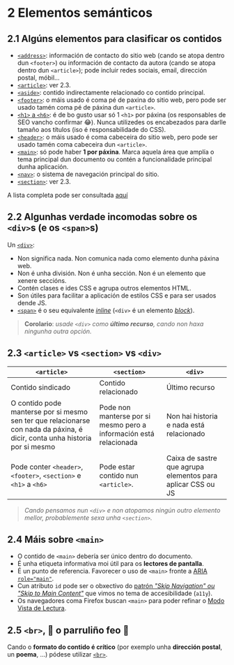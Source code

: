 # 2 Elementos semánticos

## 2.1 Algúns elementos para clasificar os contidos

- [`<address>`](https://developer.mozilla.org/en-US/docs/Web/HTML/Element/address): información de contacto do sitio web (cando se atopa dentro dun `<footer>`) ou información de contacto da autora (cando se atopa dentro dun `<article>`); pode incluir redes sociais, email, dirección postal, móbil...
- [`<article>`](https://developer.mozilla.org/en-US/docs/Web/HTML/Element/article): ver 2.3.
- [`<aside>`](https://developer.mozilla.org/en-US/docs/Web/HTML/Element/aside): contido indirectamente relacionado co contido principal.
- [`<footer>`](https://developer.mozilla.org/en-US/docs/Web/HTML/Element/footer):  o máis usado é coma pé de paxina do sitio web, pero pode ser usado tamén coma pé de páxina dun `<article>`.
- [`<h1>` a `<h6>`](https://developer.mozilla.org/en-US/docs/Web/HTML/Element/Heading_Elements): é de bo gusto usar só 1 `<h1>` por páxina (os responsables de SEO vancho confirmar 😂). Nunca utilizedes os encabezados para darlle tamaño aos títulos (iso é responsabilidade do CSS).
- [`<header>`](https://developer.mozilla.org/en-US/docs/Web/HTML/Element/header): o máis usado é coma cabeceira do sitio web, pero pode ser usado tamén coma cabeceira dun `<article>`.
- [`<main>`](https://developer.mozilla.org/en-US/docs/Web/HTML/Element/main): só pode haber **1 por páxina**. Marca aquela área que amplía o tema principal dun documento ou contén a funcionalidade principal dunha aplicación.
- [`<nav>`](https://developer.mozilla.org/en-US/docs/Web/HTML/Element/nav): o sistema de navegación principal do sitio.
- [`<section>`](https://developer.mozilla.org/en-US/docs/Web/HTML/Element/section): ver 2.3.

A lista completa pode ser consultada [aquí](https://developer.mozilla.org/en-US/docs/Web/HTML/Element#content_sectioning)

## 2.2 Algunhas verdade incomodas sobre os `<div>`s (e os `<span>`s)

Un [`<div>`](https://developer.mozilla.org/en-US/docs/Web/HTML/Element/div):

- Non significa nada. Non comunica nada como elemento dunha páxina web.
- Non é unha división. Non é unha sección. Non é un elemento que xenere seccións.
- Contén clases e ides CSS e agrupa outros elementos HTML.
- Son útiles para facilitar a aplicación de estilos CSS e para ser usados dende JS.
- [`<span>`](https://developer.mozilla.org/en-US/docs/Web/HTML/Element/span) é o seu equivalente [_inline_](https://developer.mozilla.org/en-US/docs/Glossary/Inline-level_content) (`<div>` é un elemento [_block_](https://developer.mozilla.org/en-US/docs/Glossary/Block-level_content)).

> **Corolario**: _usade `<div>` como **último recurso**, cando non haxa ningunha outra opción._

## 2.3 `<article>` vs `<section>` vs `<div>`

| `<article>`        | `<section>`          | `<div>`        |
|--------------------|----------------------|----------------|
| Contido sindicado  |  Contido relacionado | Último recurso |
| O contido pode manterse por si mesmo sen ter que relacionarse con nada da páxina, é dicir, conta unha historia por si mesmo | Pode non manterse por si mesmo pero a información está relacionada | Non hai historia e nada está relacionado |
| Pode conter `<header>`, `<footer>`, `<section>` e `<h1>` a `<h6>` | Pode estar contido nun `<article>`.  | Caixa de sastre que agrupa elementos para aplicar CSS ou JS |

> _Cando pensamos nun `<div>` e non atopamos ningún outro elemento mellor, probablemente sexa unha `<section>`._

## 2.4 Máis sobre `<main>`

- O contido de `<main>` debería ser único dentro do documento.
- É unha etiqueta informativa moi útil para os **lectores de pantalla**.
- É un punto de referencia. Favorecer o uso de `<main>` fronte a [ARIA `role="main"`](https://developer.mozilla.org/en-US/docs/Web/Accessibility/ARIA/Roles/main_role).
- Cun atributo `id` pode ser o obxectivo do [patrón _"Skip Navigation" ou "Skip to Main Content"_](https://css-tricks.com/how-to-create-a-skip-to-content-link/) que vimos no tema de accesibilidade (`a11y`).
- Os navegadores coma Firefox buscan `<main>` para poder refinar o [Modo Vista de Lectura](https://support.mozilla.org/en-US/kb/firefox-reader-view-clutter-free-web-pages).

## 2.5 `<br>`, 🦆 o parruliño feo 🦆

Cando o **formato do contido é crítico** (por exemplo unha **dirección postal**, un **poema**, ...) pódese utilizar [`<br>`](https://developer.mozilla.org/en-US/docs/Web/HTML/Element/br).
